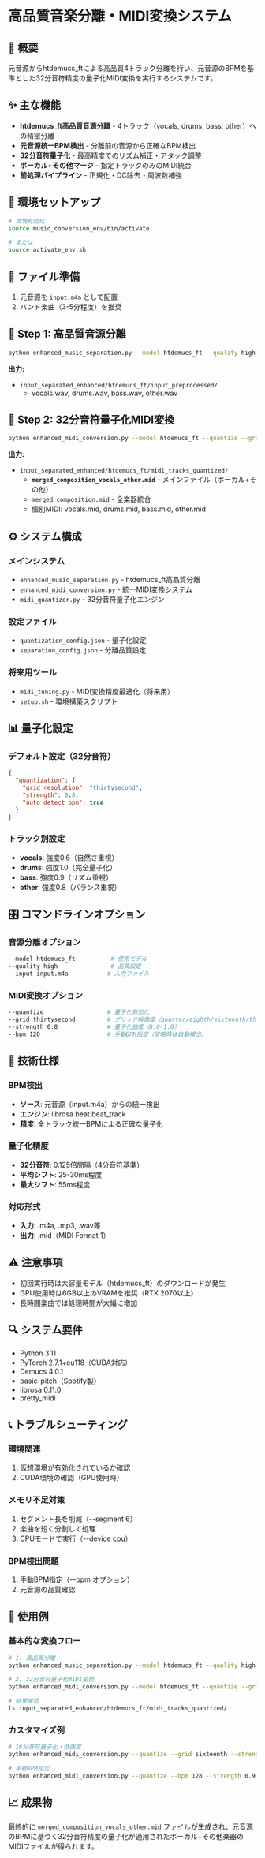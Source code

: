 # 高品質音楽分離・MIDI変換システム

## 🎯 概要
元音源からhtdemucs_ftによる高品質4トラック分離を行い、元音源のBPMを基準とした32分音符精度の量子化MIDI変換を実行するシステムです。

## ✨ 主な機能
- **htdemucs_ft高品質音源分離** - 4トラック（vocals, drums, bass, other）への精密分離
- **元音源統一BPM検出** - 分離前の音源から正確なBPM検出
- **32分音符量子化** - 最高精度でのリズム補正・アタック調整  
- **ボーカル+その他マージ** - 指定トラックのみのMIDI統合
- **前処理パイプライン** - 正規化・DC除去・周波数補強

## 🚀 環境セットアップ
```bash
# 環境有効化
source music_conversion_env/bin/activate

# または
source activate_env.sh
```

## 📁 ファイル準備
1. 元音源を `input.m4a` として配置
2. バンド楽曲（3-5分程度）を推奨

## 🎵 Step 1: 高品質音源分離
```bash
python enhanced_music_separation.py --model htdemucs_ft --quality high --input input.m4a
```

**出力:**
- `input_separated_enhanced/htdemucs_ft/input_preprocessed/`
  - vocals.wav, drums.wav, bass.wav, other.wav

## 🎼 Step 2: 32分音符量子化MIDI変換
```bash
python enhanced_midi_conversion.py --model htdemucs_ft --quantize --grid thirtysecond --strength 0.8
```

**出力:**
- `input_separated_enhanced/htdemucs_ft/midi_tracks_quantized/`
  - **`merged_composition_vocals_other.mid`** - メインファイル（ボーカル+その他）
  - `merged_composition.mid` - 全楽器統合
  - 個別MIDI: vocals.mid, drums.mid, bass.mid, other.mid

## ⚙️ システム構成

### メインシステム
- `enhanced_music_separation.py` - htdemucs_ft高品質分離
- `enhanced_midi_conversion.py` - 統一MIDI変換システム
- `midi_quantizer.py` - 32分音符量子化エンジン

### 設定ファイル  
- `quantization_config.json` - 量子化設定
- `separation_config.json` - 分離品質設定

### 将来用ツール
- `midi_tuning.py` - MIDI変換精度最適化（将来用）
- `setup.sh` - 環境構築スクリプト

## 📊 量子化設定

### デフォルト設定（32分音符）
```json
{
  "quantization": {
    "grid_resolution": "thirtysecond",
    "strength": 0.8,
    "auto_detect_bpm": true
  }
}
```

### トラック別設定
- **vocals**: 強度0.6（自然さ重視）
- **drums**: 強度1.0（完全量子化）  
- **bass**: 強度0.9（リズム重視）
- **other**: 強度0.8（バランス重視）

## 🎛️ コマンドラインオプション

### 音源分離オプション
```bash
--model htdemucs_ft          # 使用モデル
--quality high               # 品質設定
--input input.m4a           # 入力ファイル
```

### MIDI変換オプション
```bash
--quantize                  # 量子化有効化
--grid thirtysecond         # グリッド解像度（quarter/eighth/sixteenth/thirtysecond）
--strength 0.8              # 量子化強度（0.0-1.0）
--bpm 120                   # 手動BPM指定（省略時は自動検出）
```

## 🔧 技術仕様

### BPM検出
- **ソース**: 元音源（input.m4a）からの統一検出
- **エンジン**: librosa.beat.beat_track
- **精度**: 全トラック統一BPMによる正確な量子化

### 量子化精度
- **32分音符**: 0.125倍間隔（4分音符基準）
- **平均シフト**: 25-30ms程度
- **最大シフト**: 55ms程度

### 対応形式
- **入力**: .m4a, .mp3, .wav等
- **出力**: .mid（MIDI Format 1）

## ⚠️ 注意事項
- 初回実行時は大容量モデル（htdemucs_ft）のダウンロードが発生
- GPU使用時は6GB以上のVRAMを推奨（RTX 2070以上）
- 長時間楽曲では処理時間が大幅に増加

## 🔍 システム要件
- Python 3.11
- PyTorch 2.7.1+cu118（CUDA対応）
- Demucs 4.0.1
- basic-pitch（Spotify製）
- librosa 0.11.0
- pretty_midi

## 📞 トラブルシューティング

### 環境関連
1. 仮想環境が有効化されているか確認
2. CUDA環境の確認（GPU使用時）

### メモリ不足対策
1. セグメント長を削減（--segment 6）
2. 楽曲を短く分割して処理
3. CPUモードで実行（--device cpu）

### BPM検出問題
1. 手動BPM指定（--bpm オプション）
2. 元音源の品質確認

## 🎵 使用例

### 基本的な変換フロー
```bash
# 1. 高品質分離
python enhanced_music_separation.py --model htdemucs_ft --quality high --input input.m4a

# 2. 32分音符量子化MIDI変換
python enhanced_midi_conversion.py --model htdemucs_ft --quantize --grid thirtysecond --strength 0.8

# 結果確認
ls input_separated_enhanced/htdemucs_ft/midi_tracks_quantized/
```

### カスタマイズ例
```bash
# 16分音符量子化・低強度
python enhanced_midi_conversion.py --quantize --grid sixteenth --strength 0.5

# 手動BPM指定
python enhanced_midi_conversion.py --quantize --bpm 128 --strength 0.9
```

## 📈 成果物
最終的に `merged_composition_vocals_other.mid` ファイルが生成され、元音源のBPMに基づく32分音符精度の量子化が適用されたボーカル+その他楽器のMIDIファイルが得られます。